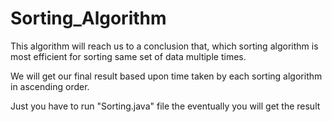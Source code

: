 # Sorting_Algorithm

This algorithm will reach us to a conclusion that, which sorting algorithm is most efficient for sorting same set of data multiple times.

We will get our final result based upon time taken by each sorting algorithm in ascending order.

Just you have to run "Sorting.java" file the eventually you will get the result 
